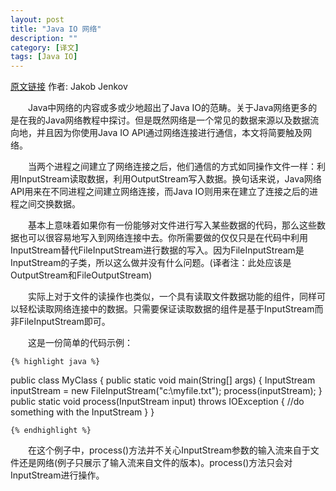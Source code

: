 ```yaml
---
layout: post
title: "Java IO 网络"
description: ""
category: [译文]
tags: [Java IO]
---
```

<link rel="stylesheet" href="{{ site.baseurl }}/css/pygments.css">

[原文链接](http://tutorials.jenkov.com/java-io/networking.html) 作者: Jakob Jenkov

　　Java中网络的内容或多或少地超出了Java IO的范畴。关于Java网络更多的是在我的Java网络教程中探讨。但是既然网络是一个常见的数据来源以及数据流向地，并且因为你使用Java IO API通过网络连接进行通信，本文将简要触及网络。

　　当两个进程之间建立了网络连接之后，他们通信的方式如同操作文件一样：利用InputStream读取数据，利用OutputStream写入数据。换句话来说，Java网络API用来在不同进程之间建立网络连接，而Java IO则用来在建立了连接之后的进程之间交换数据。

<!-- more -->

　　基本上意味着如果你有一份能够对文件进行写入某些数据的代码，那么这些数据也可以很容易地写入到网络连接中去。你所需要做的仅仅只是在代码中利用InputStream替代FileInputStream进行数据的写入。因为FileInputStream是InputStream的子类，所以这么做并没有什么问题。(译者注：此处应该是OutputStream和FileOutputStream)

　　实际上对于文件的读操作也类似，一个具有读取文件数据功能的组件，同样可以轻松读取网络连接中的数据。只需要保证读取数据的组件是基于InputStream而非FileInputStream即可。

　　这是一份简单的代码示例：

    {% highlight java %} 

public class MyClass {
    public static void main(String[] args) {
        InputStream inputStream = new FileInputStream("c:\\myfile.txt");
        process(inputStream);
    }
    public static void process(InputStream input) throws IOException {
        //do something with the InputStream
    } 
}

    {% endhighlight %}

　　在这个例子中，process()方法并不关心InputStream参数的输入流来自于文件还是网络(例子只展示了输入流来自文件的版本)。process()方法只会对InputStream进行操作。
